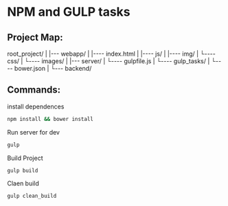 # NPM and GULP tasks


## Project Map:

root_project/
	|
	|--- webapp/
	|		|---- index.html
	|		|---- js/
	|		|---- img/
	|		└---- css/
	|				└---- images/
	|
	|--- server/
	|		└---- gulpfile.js 
	|		└---- gulp_tasks/
	|		└---- bower.json 
	|
	└--- backend/


## Commands: 

install dependences

```bash
npm install && bower install
```

Run server for dev

```bash
gulp
```

Build Project

```bash
gulp build
```

Claen build

```bash
gulp clean_build
```